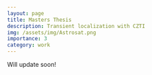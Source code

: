 ```yaml
---
layout: page
title: Masters Thesis
description: Transient localization with CZTI
img: /assets/img/Astrosat.png
importance: 3
category: work
---
```


Will update soon!
